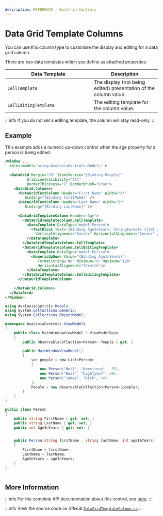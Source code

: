 ```yaml
---
description: REFERENCE - Built-in Controls
---
```


# Data Grid Template Columns

You can use this column type to customise the display and editing for a data grid column.

There are two data templates which you define as attached properties:

<table><thead><tr><th width="269">Data Template</th><th>Description</th></tr></thead><tbody><tr><td><code>CellTemplate</code> </td><td>The display (not being edited) presentation of the column value. </td></tr><tr><td><code>CellEditingTemplate</code> </td><td>The editing template for the column value.</td></tr></tbody></table>

:::info
If you do not set a editing template, the column will stay read-only.
:::

## Example

This example adds a numeric up-down control when the age property for a person is being edited:



```xml
<Window ...
  xmlns:model="using:AvaloniaControls.Models" >
  
  <DataGrid Margin="20" ItemsSource="{Binding People}"
          GridLinesVisibility="All"
          BorderThickness="1" BorderBrush="Gray">
    <DataGrid.Columns>
      <DataGridTextColumn Header="First Name" Width="2*"
         Binding="{Binding FirstName}" />
      <DataGridTextColumn Header="Last Name" Width="2*"
         Binding="{Binding LastName}" />
      
      <DataGridTemplateColumn Header="Age">
        <DataGridTemplateColumn.CellTemplate>
          <DataTemplate DataType="model:Person">
            <TextBlock Text="{Binding AgeInYears, StringFormat='{}{0} years'}" 
              VerticalAlignment="Center" HorizontalAlignment="Center" />
          </DataTemplate>
        </DataGridTemplateColumn.CellTemplate>
        <DataGridTemplateColumn.CellEditingTemplate>
          <DataTemplate DataType="model:Person">
            <NumericUpDown Value="{Binding AgeInYears}"  
               FormatString="N0" Minimum="0" Maximum="120"  
               HorizontalAlignment="Stretch"/>
          </DataTemplate>
        </DataGridTemplateColumn.CellEditingTemplate>
      </DataGridTemplateColumn>
    
    </DataGrid.Columns>
  </DataGrid>
</Window>
```


```csharp title='C# View Model'
using AvaloniaControls.Models;
using System.Collections.Generic;
using System.Collections.ObjectModel;

namespace AvaloniaControls.ViewModels
{
    public class MainWindowViewModel : ViewModelBase
    {
        public ObservableCollection<Person> People { get; }

        public MainWindowViewModel()
        {
            var people = new List<Person> 
            {
                new Person("Neil", "Armstrong",  55),
                new Person("Buzz", "Lightyear", 38),
                new Person("James", "Kirk", 44)
            };
            People = new ObservableCollection<Person>(people);
        }
    }
}
```


```csharp title='C# Item Class'
public class Person
{
    public string FirstName { get; set; }
    public string LastName { get; set; }
    public int AgeInYears { get; set; } 


    public Person(string firstName , string lastName, int ageInYears)
    {
        FirstName = firstName;
        LastName = lastName;
        AgeInYears = ageInYears;
    }
}
```



<img src='/img/gitbook-import/assets/grid4.gif' alt=''/>

## More Information

:::info
For the complete API documentation about this control, see [here](https://api-docs.avaloniaui.net/docs/T_Avalonia_Controls_DataGridTemplateColumn).
:::

:::info
View the source code on _GitHub_ [`DataGridTemplateColumn.cs`](https://github.com/AvaloniaUI/Avalonia/blob/master/src/Avalonia.Controls.DataGrid/DataGridTemplateColumn.cs)
:::
